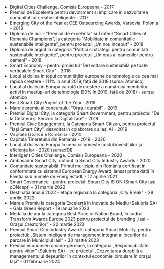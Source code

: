* Digital Cities Challenge, Comisia Europeana - 2017
* Premiul de Excelenta pentru devotament si implicare in dezvoltarea comunitatilor creativ inteligente - 2017
* Emerging City of the Year at CEE Outsourcing Awards, Varsovia, Polonia - 2018
* Diploma de aur – "Premiul de excelenta"  si Trofeul "Smart Cities of Romania Champions", la categoria "Mobilitate in comunitatile sustenabile inteligente", pentru proiectul „Un nou inceput” - 2018
* Diploma de argint la categoria "Politici si strategii pentru comunitati sustenabile inteligente", pentru proiectul „Un oras al oamenilor pentru oameni” - 2018
* Smart Economy - pentru proiectul "Dezvoltare sustenabilă pe toate verticalele Smart City" - 2018
* Locul al doilea în topul comunităţilor europene de tehnologie cu cea mai rapidă creştere - 111% în anul 2019, faţă de 2018 (sursa: Atomico)
* Locul al doilea în Europa ca rată de creştere a numărului membrilor activi în meetup-uri de tehnologie (90% în 2019, faţă de 2018) - sursa: Atomico
* Best Smart City Project of the Year - 2019
* Marele premiu al concursului “Orașul durabil” - 2019
* Premiul Digital City, la categoria Smart Government, pentru proiectul "De la Cetățeni și Senzori la Digitalizare" - 2019
* Premiul Civic Engagement, la Categoria Smart Citizen, pentru proiectul "Iași Smart City", dezvoltat in colaborare cu Iași AI - 2019
* Capitala Istorică a României - 2019
* Capitala Tineretului din România - 2019 - 2020
* Locul al doilea în Europa în ceea ce privește costul investițiilor și eficiența lor - 2020 (sursa:fDI)
* Intelligent Cities Challenge, Comisia Europeana - 2020
* Ambasador Smart City, obtinut la Smart City Industry Awards - 2020
* Comunitate sustenabilă. Primul municipiu din România certificat în conformitate cu sistemul European Energy Award, lansat prima dată în Elveția sub numele de Energiestadt. - 12 aprilie 2021
* Smart Governance - pentru proiectul: Smart City IS ON (Smart City Iași cONcept) – 31 martie 2022
* Destinația anului 2022 - etapa regională la categoria „City Break” - 28 aprilie 2022
* Marele Premiu la categoria Excelență în Inovație de Mediu (Salubris SA) - Gala Green Report - 19 ianuarie 2023
* Medalia de aur la categoria Best Place or Nation Brand, în cadrul Transform Awards Europe 2023 pentru proiectul de branding „Iași – Orașul Creatorilor” - 22 martie 2023
* Premiul Smart City Industry Awards, categoria Smart Mobility, pentru proiectul: „Sistem inteligent de management integrat al locurilor de parcare în Municipiul Iași” - 30 martie 2023
* Premiul economiei româno-germane, la categoria „Responsabilitate pentru viitor” (Salubris SA) - cu proiectul „Dezvoltarea durabilă a managementului deșeurilor în contextul economiei circulare în orașul Iași” - 01 februarie 2024
